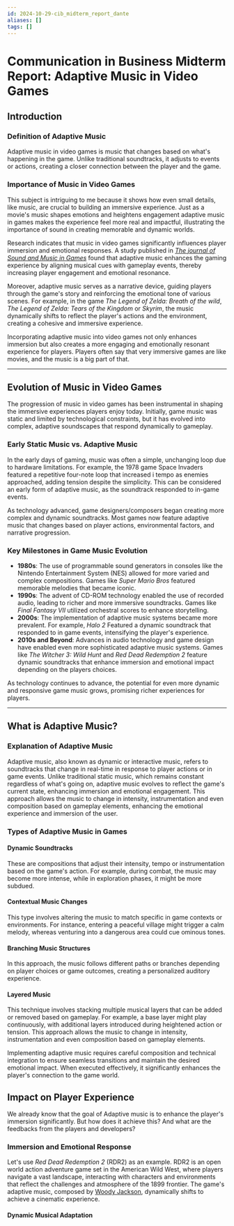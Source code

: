 ```yaml
---
id: 2024-10-29-cib_midterm_report_dante
aliases: []
tags: []
---
```


# Communication in Business Midterm Report: Adaptive Music in Video Games

## Introduction

### Definition of Adaptive Music

Adaptive music in video games is music that changes based on what's happening in the game.
Unlike traditional soundtracks, it adjusts to events or actions, creating a closer connection between the player and the game.

### Importance of Music in Video Games

This subject is intriguing to me because it shows how even small details, like music, are crucial to building an immersive experience.
Just as a movie's music shapes emotions and heightens engagement adaptive music in games makes the experience feel more real and impactful, illustrating the importance of sound in creating memorable and dynamic worlds.

Research indicates that music in video games significantly influences player immersion and emotional responses.
A study published in [_The journal of Sound and Music in Games_](https://online.ucpress.edu/jsmg/article/2/4/13/118800/LudomusicologyNormalizing-the-Study-of-Video-Game) found that adaptive music enhances the gaming experience by aligning musical cues with gameplay events, thereby increasing player engagement and emotional resonance.

Moreover, adaptive music serves as a narrative device, guiding players through the game's story and reinforcing the emotional tone of various scenes.
For example, in the game _The Legend of Zelda: Breath of the wild_, _The Legend of Zelda: Tears of the Kingdom_ or _Skyrim_, the music dynamically shifts to reflect the player's actions and the environment, creating a cohesive and immersive experience.

Incorporating adaptive music into video games not only enhances immersion but also creates a more engaging and emotionally resonant experience for players.
Players often say that very immersive games are like movies, and the music is a big part of that.

---

## Evolution of Music in Video Games

The progression of music in video games has been instrumental in shaping the immersive experiences players enjoy today. Initially, game music was static and limited by technological constraints, but it has evolved into complex, adaptive soundscapes that respond dynamically to gameplay.

### Early Static Music vs. Adaptive Music

In the early days of gaming, music was often a simple, unchanging loop due to hardware limitations.
For example, the 1978 game Space Invaders featured a repetitive four-note loop that increased i tempo as enemies approached, adding tension despite the simplicity.
This can be considered an early form of adaptive music, as the soundtrack responded to in-game events.

As technology advanced, game designers/composers began creating more complex and dynamic soundtracks. Most games now feature adaptive music that changes based on player actions, environmental factors, and narrative progression.

### Key Milestones in Game Music Evolution

- **1980s**: The use of programmable sound generators in consoles like the Nintendo Entertainment System (NES) allowed for more varied and complex compositions. Games like _Super Mario Bros_ featured memorable melodies that became iconic.
- **1990s**: The advent of CD-ROM technology enabled the use of recorded audio, leading to richer and more immersive soundtracks. Games like _Final Fantasy VII_ utilized orchestral scores to enhance storytelling.
- **2000s**: The implementation of adaptive music systems became more prevalent. For example, _Halo 2_ Featured a dynamic soundtrack that responded to in game events, intensifying the player's experience.
- **2010s and Beyond**: Advances in audio technology and game design have enabled even more sophisticated adaptive music systems. Games like _The Witcher 3: Wild Hunt_ and _Red Dead Redemption 2_ feature dynamic soundtracks that enhance immersion and emotional impact depending on the players choices.

As technology continues to advance, the potential for even more dynamic and responsive game music grows, promising richer experiences for players.

---

## What is Adaptive Music?

### Explanation of Adaptive Music

Adaptive music, also known as dynamic or interactive music, refers to soundtracks that change in real-time in response to player actions or in game events.
Unlike traditional static music, which remains constant regardless of what's going on, adaptive music evolves to reflect the game's current state, enhancing immersion and emotional engagement.
This approach allows the music to change in intensity, instrumentation and even composition based on gameplay elements, enhancing the emotional experience and immersion of the user.

### Types of Adaptive Music in Games

#### Dynamic Soundtracks

These are compositions that adjust their intensity, tempo or instrumentation based on the game's action.
For example, during combat, the music may become more intense, while in exploration phases, it might be more subdued.

#### Contextual Music Changes

This type involves altering the music to match specific in game contexts or environments.
For instance, entering a peaceful village might trigger a calm melody, whereas venturing into a dangerous area could cue ominous tones.

#### Branching Music Structures

In this approach, the music follows different paths or branches depending on player choices or game outcomes, creating a personalized auditory experience.

#### Layered Music

This technique involves stacking multiple musical layers that can be added or removed based on gameplay.
For example, a base layer might play continuously, with additional layers introduced during heightened action or tension.
This approach allows the music to change in intensity, instrumentation and even composition based on gameplay elements.

Implementing adaptive music requires careful composition and technical integration to ensure seamless transitions and maintain the desired emotional impact.
When executed effectively, it significantly enhances the player's connection to the game world.

## Impact on Player Experience

We already know that the goal of Adaptive music is to enhance the player's immersion significantly.
But how does it achieve this? And what are the feedbacks from the players and developers?

### Immersion and Emotional Response

Let's use _Red Dead Redemption 2_ (RDR2) as an example.
RDR2 is an open world action adventure game set in the American Wild West, where players navigate a vast landscape, interacting with characters and environments that reflect the challenges and atmosphere of the 1899 frontier.
The game's adaptive music, composed by [Woody Jackson](https://en.wikipedia.org/wiki/Woody_Jackson), dynamically shifts to achieve a cinematic experience.

#### Dynamic Musical Adaptation
